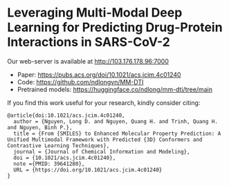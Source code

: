 # Leveraging Multi-Modal Deep Learning for Predicting Drug-Protein Interactions in SARS-CoV-2
Our web-server is available at http://103.176.178.96:7000

+ Paper: https://pubs.acs.org/doi/10.1021/acs.jcim.4c01240
+ Code: https://github.com/ndlongvn/MM-DTI
+ Pretrained models: https://huggingface.co/ndlong/mm-dti/tree/main

If you find this work useful for your research, kindly consider citing:

```{r}
@article{doi:10.1021/acs.jcim.4c01240,
  author = {Nguyen, Long D. and Nguyen, Quang H. and Trinh, Quang H. and Nguyen, Binh P.},
  title = {From {SMILES} to Enhanced Molecular Property Prediction: A Unified Multimodal Framework with Predicted {3D} Conformers and Contrastive Learning Techniques},
  journal = {Journal of Chemical Information and Modeling},
  doi = {10.1021/acs.jcim.4c01240},
  note ={PMID: 39641280},
  URL = {https://doi.org/10.1021/acs.jcim.4c01240}
}
```
